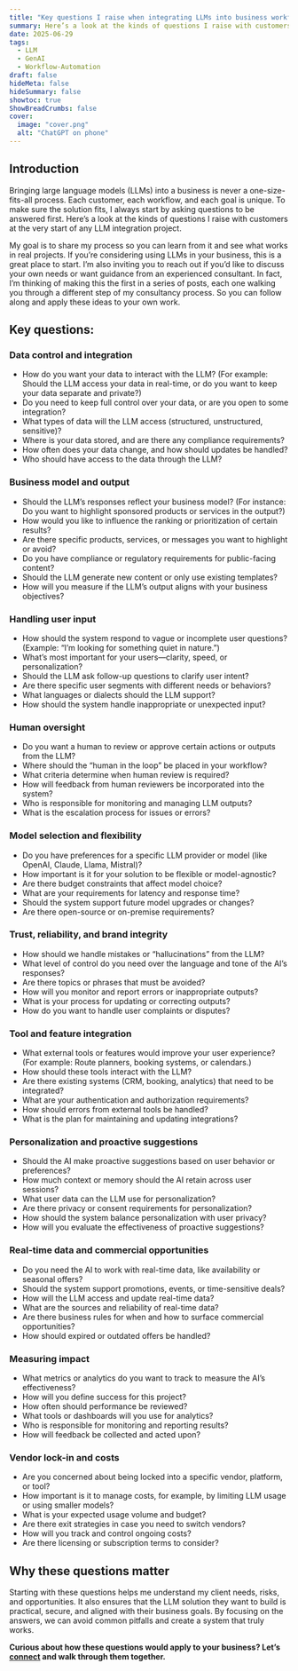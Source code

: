 ```yaml
---
title: "Key questions I raise when integrating LLMs into business workflows"
summary: Here’s a look at the kinds of questions I raise with customers at the very start of any LLM integration project.
date: 2025-06-29
tags:
  - LLM
  - GenAI
  - Workflow-Automation
draft: false
hideMeta: false
hideSummary: false
showtoc: true
ShowBreadCrumbs: false
cover:
  image: "cover.png"
  alt: "ChatGPT on phone"
---
```


## Introduction

Bringing large language models (LLMs) into a business is never a one-size-fits-all process. Each customer, each workflow, and each goal is unique. To make sure the solution fits, I always start by asking questions to be answered first. Here’s a look at the kinds of questions I raise with customers at the very start of any LLM integration project.

My goal is to share my process so you can learn from it and see what works in real projects. If you’re considering using LLMs in your business, this is a great place to start. I’m also inviting you to reach out if you’d like to discuss your own needs or want guidance from an experienced consultant. In fact, I’m thinking of making this the first in a series of posts, each one walking you through a different step of my consultancy process. So you can follow along and apply these ideas to your own work.

## Key questions:

### Data control and integration

- How do you want your data to interact with the LLM?
(For example: Should the LLM access your data in real-time, or do you want to keep your data separate and private?)
- Do you need to keep full control over your data, or are you open to some integration?
- What types of data will the LLM access (structured, unstructured, sensitive)?
- Where is your data stored, and are there any compliance requirements?
- How often does your data change, and how should updates be handled?
- Who should have access to the data through the LLM?

### Business model and output

- Should the LLM’s responses reflect your business model?
(For instance: Do you want to highlight sponsored products or services in the output?)
- How would you like to influence the ranking or prioritization of certain results?
- Are there specific products, services, or messages you want to highlight or avoid?
- Do you have compliance or regulatory requirements for public-facing content?
- Should the LLM generate new content or only use existing templates?
- How will you measure if the LLM’s output aligns with your business objectives?

### Handling user input

- How should the system respond to vague or incomplete user questions?
(Example: “I’m looking for something quiet in nature.”)
- What’s most important for your users—clarity, speed, or personalization?
- Should the LLM ask follow-up questions to clarify user intent?
- Are there specific user segments with different needs or behaviors?
- What languages or dialects should the LLM support?
- How should the system handle inappropriate or unexpected input?

### Human oversight

- Do you want a human to review or approve certain actions or outputs from the LLM?
- Where should the “human in the loop” be placed in your workflow?
- What criteria determine when human review is required?
- How will feedback from human reviewers be incorporated into the system?
- Who is responsible for monitoring and managing LLM outputs?
- What is the escalation process for issues or errors?

### Model selection and flexibility

- Do you have preferences for a specific LLM provider or model (like OpenAI, Claude, Llama, Mistral)?
- How important is it for your solution to be flexible or model-agnostic?
- Are there budget constraints that affect model choice?
- What are your requirements for latency and response time?
- Should the system support future model upgrades or changes?
- Are there open-source or on-premise requirements?

### Trust, reliability, and brand integrity

- How should we handle mistakes or “hallucinations” from the LLM?
- What level of control do you need over the language and tone of the AI’s responses?
- Are there topics or phrases that must be avoided?
- How will you monitor and report errors or inappropriate outputs?
- What is your process for updating or correcting outputs?
- How do you want to handle user complaints or disputes?

### Tool and feature integration

- What external tools or features would improve your user experience?
(For example: Route planners, booking systems, or calendars.)
- How should these tools interact with the LLM?
- Are there existing systems (CRM, booking, analytics) that need to be integrated?
- What are your authentication and authorization requirements?
- How should errors from external tools be handled?
- What is the plan for maintaining and updating integrations?

### Personalization and proactive suggestions

- Should the AI make proactive suggestions based on user behavior or preferences?
- How much context or memory should the AI retain across user sessions?
- What user data can the LLM use for personalization?
- Are there privacy or consent requirements for personalization?
- How should the system balance personalization with user privacy?
- How will you evaluate the effectiveness of proactive suggestions?

### Real-time data and commercial opportunities

- Do you need the AI to work with real-time data, like availability or seasonal offers?
- Should the system support promotions, events, or time-sensitive deals?
- How will the LLM access and update real-time data?
- What are the sources and reliability of real-time data?
- Are there business rules for when and how to surface commercial opportunities?
- How should expired or outdated offers be handled?

### Measuring impact

- What metrics or analytics do you want to track to measure the AI’s effectiveness?
- How will you define success for this project?
- How often should performance be reviewed?
- What tools or dashboards will you use for analytics?
- Who is responsible for monitoring and reporting results?
- How will feedback be collected and acted upon?

### Vendor lock-in and costs

- Are you concerned about being locked into a specific vendor, platform, or tool?
- How important is it to manage costs, for example, by limiting LLM usage or using smaller models?
- What is your expected usage volume and budget?
- Are there exit strategies in case you need to switch vendors?
- How will you track and control ongoing costs?
- Are there licensing or subscription terms to consider?

## Why these questions matter

Starting with these questions helps me understand my client needs, risks, and opportunities. It also ensures that the LLM solution they want to build is practical, secure, and aligned with their business goals. By focusing on the answers, we can avoid common pitfalls and create a system that truly works.

**Curious about how these questions would apply to your business? Let’s [connect](#popup) and walk through them together.**